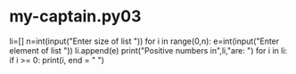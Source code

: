 # my-captain.py03
li=[] n=int(input("Enter size of list ")) for i in range(0,n):     e=int(input("Enter element of list "))     li.append(e) print("Positive numbers in",li,"are: ") for i in li:        if i >= 0:        print(i, end = " ")
